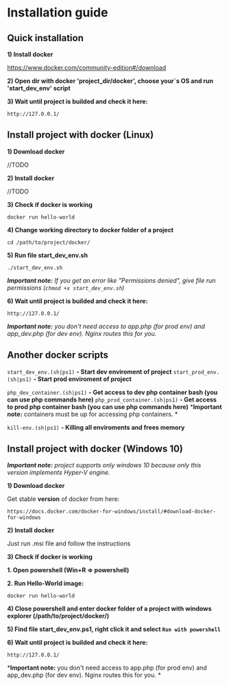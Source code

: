 Installation guide
===========


**Quick installation**
-----------
**1) Install docker**

https://www.docker.com/community-edition#/download

**2) Open dir with docker 'project_dir/docker', choose your`s OS and run 'start_dev_env' script**

**3) Wait until project is builded and check it here:**

`http://127.0.0.1/`

**Install project with docker (Linux)**
-----------

**1) Download docker**

//TODO

**2) Install docker**

//TODO

**3) Check if docker is working**

`docker run hello-world`

**4) Change working directory to docker folder of a project**

`cd /path/to/project/docker/`

**5) Run file start_dev_env.sh**

`./start_dev_env.sh`

***Important note:** If you get an error like "Permissions denied", give file run permissions (`chmod +x start_dev_env.sh`)*

**6) Wait until project is builded and check it here:**

`http://127.0.0.1/`

***Important note:** you don't need access to app.php (for prod env) and app_dev.php (for dev env). Nginx routes this for you.*

**Another docker scripts**
--------

`start_dev_env.(sh|ps1)` **- Start dev enviroment of project**
`start_prod_env.(sh|ps1)` **- Start prod enviroment of project**

`php_dev_container.(sh|ps1)` **- Get access to dev php container bash (you can use php commands here)**
`php_prod_container.(sh|ps1)` **- Get access to prod php container bash (you can use php commands here)**
***Important note:** containers must be up for accessing php containers. *

`kill-env.(sh|ps1)` **- Killing all enviroments and frees memory**

**Install project with docker (Windows 10)**
-----------

***Important note:** project supports only windows 10 because only this version implements Hyper-V engine.* 

**1) Download docker**

Get stable **version** of docker from here:

`https://docs.docker.com/docker-for-windows/install/#download-docker-for-windows`

**2) Install docker**

Just run .msi file and follow the instructions

**3) Check if docker is working**

**1. Open powershell (Win+R => powershell)**

**2. Run Hello-World image:**

`docker run hello-world`

**4) Close powershell and enter docker folder of a project with windows explorer (/path/to/project/docker/)**

**5) Find file start_dev_env.ps1, right click it and select `Run with powershell`**

**6) Wait until project is builded and check it here:**

`http://127.0.0.1/`

***Important note:** you don't need access to app.php (for prod env) and app_dev.php (for dev env). Nginx routes this for you. *
